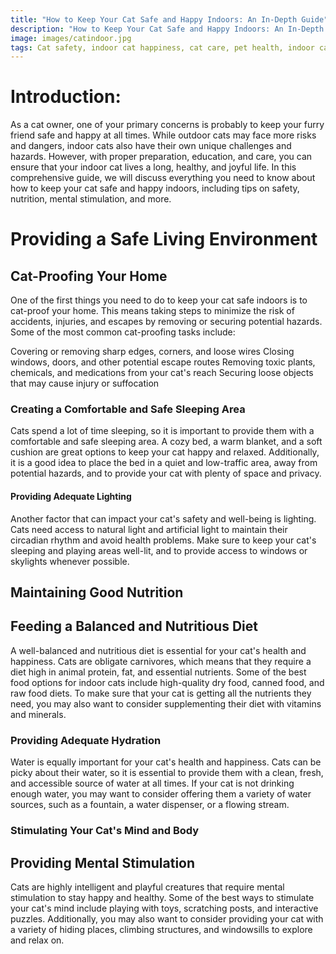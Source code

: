 ```yaml
---
title: "How to Keep Your Cat Safe and Happy Indoors: An In-Depth Guide"
description: "How to Keep Your Cat Safe and Happy Indoors: An In-Depth Guide"
image: images/catindoor.jpg
tags: Cat safety, indoor cat happiness, cat care, pet health, indoor cat environment, cat toys, cat exercise, cat nutrition, cat behavior, cat behavior modification, cat-proofing your home, cat mental stimulation, feline health, indoor cat activities
---
```

# Introduction:

As a cat owner, one of your primary concerns is probably to keep your furry friend safe and happy at all times. While outdoor cats may face more risks and dangers, indoor cats also have their own unique challenges and hazards. However, with proper preparation, education, and care, you can ensure that your indoor cat lives a long, healthy, and joyful life. In this comprehensive guide, we will discuss everything you need to know about how to keep your cat safe and happy indoors, including tips on safety, nutrition, mental stimulation, and more.

# Providing a Safe Living Environment

## Cat-Proofing Your Home

One of the first things you need to do to keep your cat safe indoors is to cat-proof your home. This means taking steps to minimize the risk of accidents, injuries, and escapes by removing or securing potential hazards. Some of the most common cat-proofing tasks include:

Covering or removing sharp edges, corners, and loose wires
Closing windows, doors, and other potential escape routes
Removing toxic plants, chemicals, and medications from your cat's reach
Securing loose objects that may cause injury or suffocation

### Creating a Comfortable and Safe Sleeping Area

Cats spend a lot of time sleeping, so it is important to provide them with a comfortable and safe sleeping area. A cozy bed, a warm blanket, and a soft cushion are great options to keep your cat happy and relaxed. Additionally, it is a good idea to place the bed in a quiet and low-traffic area, away from potential hazards, and to provide your cat with plenty of space and privacy.

#### Providing Adequate Lighting

Another factor that can impact your cat's safety and well-being is lighting. Cats need access to natural light and artificial light to maintain their circadian rhythm and avoid health problems. Make sure to keep your cat's sleeping and playing areas well-lit, and to provide access to windows or skylights whenever possible.

## Maintaining Good Nutrition

## Feeding a Balanced and Nutritious Diet

A well-balanced and nutritious diet is essential for your cat's health and happiness. Cats are obligate carnivores, which means that they require a diet high in animal protein, fat, and essential nutrients. Some of the best food options for indoor cats include high-quality dry food, canned food, and raw food diets. To make sure that your cat is getting all the nutrients they need, you may also want to consider supplementing their diet with vitamins and minerals.

### Providing Adequate Hydration

Water is equally important for your cat's health and happiness. Cats can be picky about their water, so it is essential to provide them with a clean, fresh, and accessible source of water at all times. If your cat is not drinking enough water, you may want to consider offering them a variety of water sources, such as a fountain, a water dispenser, or a flowing stream.

### Stimulating Your Cat's Mind and Body

## Providing Mental Stimulation

Cats are highly intelligent and playful creatures that require mental stimulation to stay happy and healthy. Some of the best ways to stimulate your cat's mind include playing with toys, scratching posts, and interactive puzzles. Additionally, you may also want to consider providing your cat with a variety of hiding places, climbing structures, and windowsills to explore and relax on.